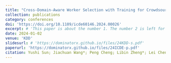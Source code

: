 ```yaml
---
title: "Cross-Domain-Aware Worker Selection with Training for Crowdsourced Annotation"
collection: publications
category: conferences
doi: 'https://doi.org/10.1109/icde60146.2024.00026'
excerpt: # 'This paper is about the number 1. The number 2 is left for future work.'
date: 2024-01-02
venue: 'KDD'
slidesurl: # 'https://dominatorx.github.io/files/24KDD-s.pdf'
paperurl: 'https://dominatorx.github.io/files/24ICDE-p.pdf'
citation: Yushi Sun; Jiachuan Wang*; Peng Cheng; Libin Zheng*; Lei Chen; Jian Yin
---
```

